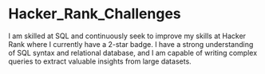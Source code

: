 # Hacker_Rank_Challenges
I am skilled at SQL and continuously seek to improve my skills at Hacker Rank where I currently have a 2-star badge. I have a strong understanding of SQL syntax and relational database, and I am capable of writing complex queries to extract valuable insights from large datasets.
